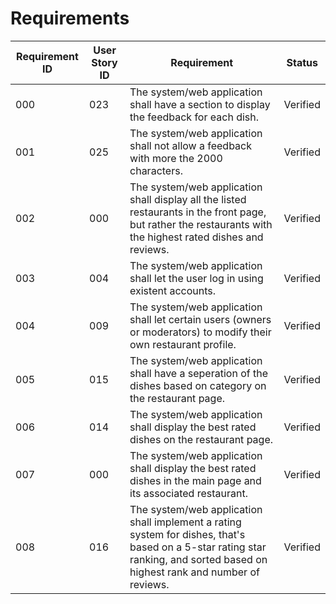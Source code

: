# Requirements

| Requirement ID | User Story ID | Requirement | Status |
|----------------|---------------|-------------|--------|
|            000 |           023 | The system/web application shall have a section to display the feedback for each dish. | Verified |
|            001 |           025 | The system/web application shall not allow a feedback with more the 2000 characters. | Verified |
|            002 |           000 | The system/web application shall display all the listed restaurants in the front page, but rather the restaurants with the highest rated dishes and reviews. | Verified |
|            003 |           004 | The system/web application shall let the user log in using existent accounts. | Verified |
|            004 |           009 | The system/web application shall let certain users (owners or moderators) to modify their own restaurant profile. | Verified |
|            005 |           015 | The system/web application shall have a seperation of the dishes based on category on the restaurant page. | Verified |
|            006 |           014 | The system/web application shall display the best rated dishes on the restaurant page. | Verified |
|            007 |           000 | The system/web application shall display the best rated dishes in the main page and its associated restaurant. | Verified |
|            008 |           016 | The system/web application shall implement a rating system for dishes, that's based on a 5-star rating star ranking, and sorted based on highest rank and number of reviews.  | Verified |
